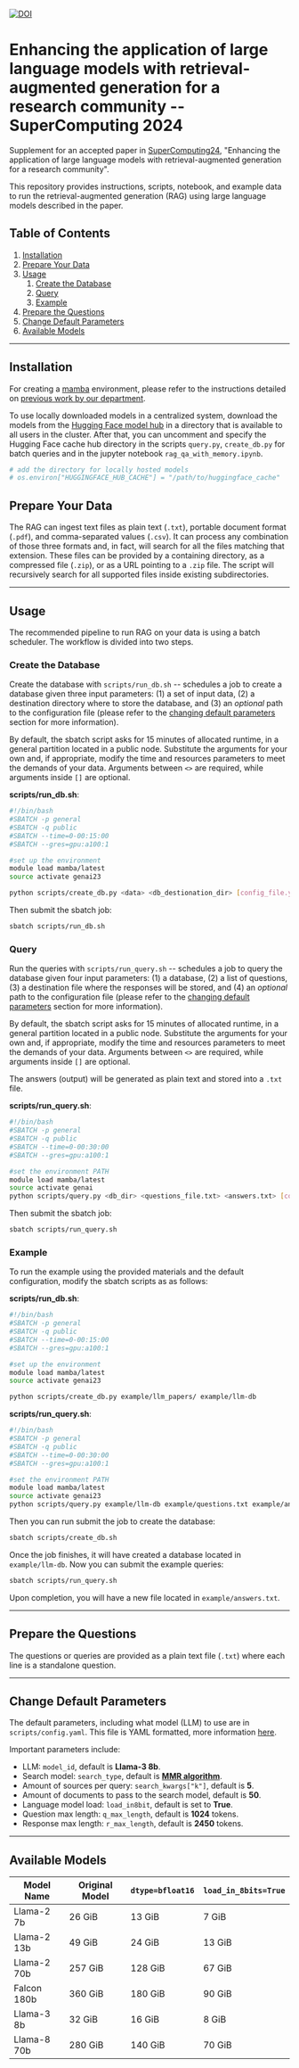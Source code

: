 [![DOI](https://zenodo.org/badge/839083910.svg)](https://zenodo.org/doi/10.5281/zenodo.13328765)

# Enhancing the application of large language models with retrieval-augmented generation for a research community -- SuperComputing 2024

Supplement for an accepted paper in [SuperComputing24](https://sc24.supercomputing.org/),
"Enhancing the application of large language models with retrieval-augmented generation for a research community".

This repository provides instructions, scripts, notebook, and example data to run
the retrieval-augmented generation (RAG) using large language models described in
the paper.

## Table of Contents
1. [Installation](#installation)
2. [Prepare Your Data](#prepare-your-data)
3. [Usage](#usage)
   1. [Create the Database](#create-the-database)
   2. [Query](#query)
   3. [Example](#example)
4. [Prepare the Questions](#prepare-the-questions)
5. [Change Default Parameters](#change-default-parameters)
6. [Available Models](#available-models)

---

## Installation

For creating a [mamba](https://mamba.readthedocs.io/en/latest/) environment, please
refer to the instructions detailed on [previous work by our department](https://github.com/jackfrost1411/HUST23-SC23-LLMs/tree/master?tab=readme-ov-file#installation-steps).

To use locally downloaded models in a centralized system, download the models from the
[Hugging Face model hub](https://huggingface.co/models) in a directory that is
available to all users in the cluster.
After that, you can uncomment and specify the Hugging Face cache hub directory in
the scripts `query.py`, `create_db.py` for batch queries and in the jupyter notebook
`rag_qa_with_memory.ipynb`.
   
```python {.numberLines startFrom="25"}
# add the directory for locally hosted models
# os.environ["HUGGINGFACE_HUB_CACHE"] = "/path/to/huggingface_cache"
```

## Prepare Your Data
The RAG can ingest text files as plain text (`.txt`), portable document format
(`.pdf`), and comma-separated values (`.csv`).
It can process any combination of those three formats and, in fact, will search
for all the files matching that extension.
These files can be provided by a containing directory, as a compressed file
(`.zip`), or as a URL pointing to a `.zip` file.
The script will recursively search for all supported files inside existing
subdirectories.

---

## Usage

The recommended pipeline to run RAG on your data is using a batch scheduler.
The workflow is divided into two steps.

### Create the Database

Create the database with `scripts/run_db.sh` -- schedules a job to create a
database given three input parameters: (1) a set of input data, (2) a destination
directory where to store the database, and (3) an *optional* path to the
configuration file (please refer to the [changing default parameters](#change-default-parameters)
section for more information).

By default, the sbatch script asks for 15 minutes of allocated runtime, in a general
partition located in a public node.
Substitute the arguments for your own and, if appropriate, modify the time and
resources parameters to meet the demands of your data.
Arguments between `<>` are required, while arguments inside `[]` are optional.

**scripts/run_db.sh**:
```bash {.numberLines}
#!/bin/bash
#SBATCH -p general
#SBATCH -q public
#SBATCH --time=0-00:15:00
#SBATCH --gres=gpu:a100:1

#set up the environment
module load mamba/latest
source activate genai23

python scripts/create_db.py <data> <db_destionation_dir> [config_file.yaml]
```

Then submit the sbatch job:
```bash {.numberLines}
sbatch scripts/run_db.sh
```

### Query

Run the queries with `scripts/run_query.sh` -- schedules a job to query the
database given four input parameters: (1) a database, (2) a list of questions,
(3) a destination file where the responses will be stored, and (4) an *optional*
path to the configuration file (please refer to the
[changing default parameters](#change-default-parameters) section for more
information).

By default, the sbatch script asks for 15 minutes of allocated runtime, in a general
partition located in a public node.
Substitute the arguments for your own and, if appropriate, modify the time and
resources parameters to meet the demands of your data.
Arguments between `<>` are required, while arguments inside `[]` are optional.

The answers (output) will be generated as plain text and stored into a `.txt` file.

**scripts/run_query.sh**:
```bash {.numberLines}
#!/bin/bash
#SBATCH -p general
#SBATCH -q public
#SBATCH --time=0-00:30:00
#SBATCH --gres=gpu:a100:1

#set the environment PATH
module load mamba/latest
source activate genai
python scripts/query.py <db_dir> <questions_file.txt> <answers.txt> [config_file.yaml]
```

Then submit the sbatch job:
```bash {.numberLines}
sbatch scripts/run_query.sh
```

### Example

To run the example using the provided materials and the default configuration,
modify the sbatch scripts as as follows:

**scripts/run_db.sh**:
```bash {.numberLines}
#!/bin/bash
#SBATCH -p general
#SBATCH -q public
#SBATCH --time=0-00:15:00
#SBATCH --gres=gpu:a100:1

#set up the environment
module load mamba/latest
source activate genai23

python scripts/create_db.py example/llm_papers/ example/llm-db
```
**scripts/run_query.sh**:
```bash {.numberLines}
#!/bin/bash
#SBATCH -p general
#SBATCH -q public
#SBATCH --time=0-00:30:00
#SBATCH --gres=gpu:a100:1

#set the environment PATH
module load mamba/latest
source activate genai23
python scripts/query.py example/llm-db example/questions.txt example/answers.txt
```

Then you can run submit the job to create the database:
```bash {.numberLines}
sbatch scripts/create_db.sh
```

Once the job finishes, it will have created a database located in `example/llm-db`.
Now you can submit the example queries:
```bash {.numberLines}
sbatch scripts/run_query.sh
```

Upon completion, you will have a new file located in `example/answers.txt`.

---

## Prepare the Questions
The questions or queries are provided as a plain text file (`.txt`) where each
line is a standalone question.

---

## Change Default Parameters
The default parameters, including what model (LLM) to use are in `scripts/config.yaml`.
This file is YAML formatted, more information [here](https://yaml.org/).

Important parameters include:

- LLM: `model_id`, default is **Llama-3 8b**.
- Search model: `search_type`, default is [**MMR algorithm**](https://python.langchain.com/docs/modules/model_io/prompts/example_selector_types/mmr).
- Amount of sources per query: `search_kwargs["k"]`, default is **5**.
- Amount of documents to pass to the search model, default is **50**.
- Language model load: `load_in8bit`, default is set to **True**.
- Question max length: `q_max_length`, default is **1024** tokens.
- Response max length: `r_max_length`, default is **2450** tokens.

---

## Available Models

| Model Name   | Original Model | `dtype=bfloat16` | `load_in_8bits=True` |
|--------------|----------------|------------------|----------------------|
| Llama-2 7b   | 26 GiB         | 13 GiB           | 7 GiB                |
| Llama-2 13b  | 49 GiB         | 24 GiB           | 13 GiB               |
| Llama-2 70b  | 257 GiB        | 128 GiB          | 67 GiB               |
| Falcon 180b  | 360 GiB        | 180 GiB          | 90 GiB               |
| Llama-3 8b   | 32 GiB         | 16 GiB           | 8 GiB                |
| Llama-8 70b  | 280 GiB        | 140 GiB          | 70 GiB               |

